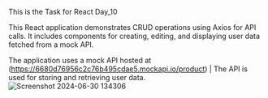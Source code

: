 This is the Task for React Day_10

This React application demonstrates CRUD operations using Axios for API calls. It includes components for creating, editing, and displaying user data fetched from a mock API.

The application uses a mock API hosted at (https://6680d76956c2c76b495cdae5.mockapi.io/product) | The API is used for storing and retrieving user data.
![Screenshot 2024-06-30 134306](https://github.com/UshaNandhiniM/reactaxiosproj/assets/163814514/b2944bd5-f544-4aa4-8052-ab8be10a8c24)

